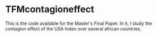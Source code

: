 # TFMcontagioneffect
This is the code available for the Master's Final Paper. In it, I study the contagion effect of the USA Index over several african countries.
